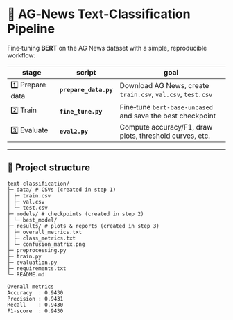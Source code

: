 # 📰 AG‑News Text‑Classification Pipeline

Fine‑tuning **BERT** on the AG News dataset with a simple, reproducible workflow:

| stage | script | goal |
|-------|--------|------|
| 1️⃣ Prepare data | **`prepare_data.py`** | Download AG News, create `train.csv`, `val.csv`, `test.csv` |
| 2️⃣ Train | **`fine_tune.py`** | Fine‑tune `bert‑base‑uncased` and save the best checkpoint |
| 3️⃣ Evaluate | **`eval2.py`** | Compute accuracy/F1, draw plots, threshold curves, etc. |

---

## 📂 Project structure
```
text-classification/
├─ data/ # CSVs (created in step 1)
│ ├─ train.csv
│ ├─ val.csv
│ └─ test.csv
├─ models/ # checkpoints (created in step 2)
│ └─ best_model/
├─ results/ # plots & reports (created in step 3)
│ ├─ overall_metrics.txt
│ ├─ class_metrics.txt
│ └─ confusion_matrix.png
├─ preprocessing.py
├─ train.py
├─ evaluation.py
├─ requirements.txt
└─ README.md
```
```
Overall metrics
Accuracy  : 0.9430
Precision : 0.9431
Recall    : 0.9430
F1‑score  : 0.9430
```
